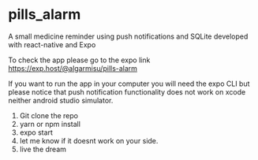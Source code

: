 # pills_alarm
A small medicine reminder using push notifications and SQLite developed with react-native and Expo

To check the app please go to the expo link https://exp.host/@algarmisu/pills-alarm

If you want to run the app in your computer you will need the expo CLI but please notice that push notification functionality does not work on xcode neither android studio simulator.

1. Git clone the repo
2. yarn or npm install
3. expo start
4. let me know if it doesnt work on your side.
5. live the dream
